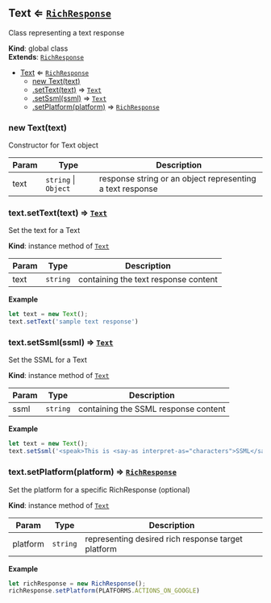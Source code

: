 <a name="Text"></a>

## Text ⇐ [<code>RichResponse</code>](#RichResponse)
Class representing a text response

**Kind**: global class  
**Extends**: [<code>RichResponse</code>](#RichResponse)  

* [Text](#Text) ⇐ [<code>RichResponse</code>](#RichResponse)
    * [new Text(text)](#new_Text_new)
    * [.setText(text)](#Text+setText) ⇒ [<code>Text</code>](#Text)
    * [.setSsml(ssml)](#Text+setSsml) ⇒ [<code>Text</code>](#Text)
    * [.setPlatform(platform)](#RichResponse+setPlatform) ⇒ [<code>RichResponse</code>](#RichResponse)

<a name="new_Text_new"></a>

### new Text(text)
Constructor for Text object


| Param | Type | Description |
| --- | --- | --- |
| text | <code>string</code> \| <code>Object</code> | response string or an object representing a text response |

<a name="Text+setText"></a>

### text.setText(text) ⇒ [<code>Text</code>](#Text)
Set the text for a Text

**Kind**: instance method of [<code>Text</code>](#Text)  

| Param | Type | Description |
| --- | --- | --- |
| text | <code>string</code> | containing the text response content |

**Example**  
```js
let text = new Text();
text.setText('sample text response')
```
<a name="Text+setSsml"></a>

### text.setSsml(ssml) ⇒ [<code>Text</code>](#Text)
Set the SSML for a Text

**Kind**: instance method of [<code>Text</code>](#Text)  

| Param | Type | Description |
| --- | --- | --- |
| ssml | <code>string</code> | containing the SSML response content |

**Example**  
```js
let text = new Text();
text.setSsml('<speak>This is <say-as interpret-as="characters">SSML</say-as>.</speak>')
```
<a name="RichResponse+setPlatform"></a>

### text.setPlatform(platform) ⇒ [<code>RichResponse</code>](#RichResponse)
Set the platform for a specific RichResponse (optional)

**Kind**: instance method of [<code>Text</code>](#Text)  

| Param | Type | Description |
| --- | --- | --- |
| platform | <code>string</code> | representing desired rich response target platform |

**Example**  
```js
let richResponse = new RichResponse();
richResponse.setPlatform(PLATFORMS.ACTIONS_ON_GOOGLE)
```
